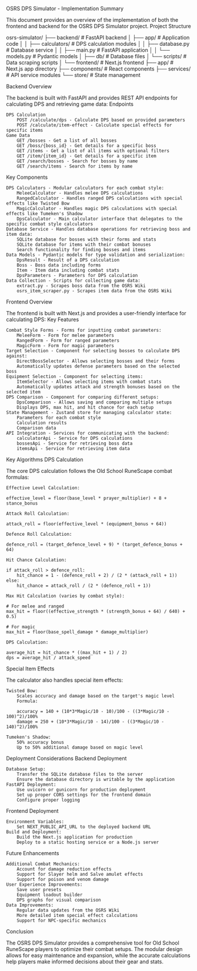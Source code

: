 OSRS DPS Simulator - Implementation Summary

This document provides an overview of the implementation of both the frontend and backend for the OSRS DPS Simulator project.
Project Structure

osrs-simulator/
├── backend/               # FastAPI backend
│   ├── app/              # Application code
│   │   ├── calculators/  # DPS calculation modules
│   │   ├── database.py   # Database service
│   │   ├── main.py       # FastAPI application
│   │   └── models.py     # Pydantic models
│   ├── db/               # Database files
│   └── scripts/          # Data scraping scripts
│
└── frontend/             # Next.js frontend
    ├── app/              # Next.js app directory
    ├── components/       # React components
    ├── services/         # API service modules
    └── store/            # State management

Backend Overview

The backend is built with FastAPI and provides REST API endpoints for calculating DPS and retrieving game data:
Endpoints

    DPS Calculation
        POST /calculate/dps - Calculate DPS based on provided parameters
        POST /calculate/item-effect - Calculate special effects for specific items
    Game Data
        GET /bosses - Get a list of all bosses
        GET /boss/{boss_id} - Get details for a specific boss
        GET /items - Get a list of all items with optional filters
        GET /item/{item_id} - Get details for a specific item
        GET /search/bosses - Search for bosses by name
        GET /search/items - Search for items by name

Key Components

    DPS Calculators - Modular calculators for each combat style:
        MeleeCalculator - Handles melee DPS calculations
        RangedCalculator - Handles ranged DPS calculations with special effects like Twisted Bow
        MagicCalculator - Handles magic DPS calculations with special effects like Tumeken's Shadow
        DpsCalculator - Main calculator interface that delegates to the specific combat style calculators
    Database Service - Handles database operations for retrieving boss and item data:
        SQLite database for bosses with their forms and stats
        SQLite database for items with their combat bonuses
        Search functionality for finding bosses and items
    Data Models - Pydantic models for type validation and serialization:
        DpsResult - Result of a DPS calculation
        Boss - Boss data including forms
        Item - Item data including combat stats
        DpsParameters - Parameters for DPS calculation
    Data Collection - Scripts for collecting game data:
        extract.py - Scrapes boss data from the OSRS Wiki
        osrs_item_scraper.py - Scrapes item data from the OSRS Wiki

Frontend Overview

The frontend is built with Next.js and provides a user-friendly interface for calculating DPS:
Key Features

    Combat Style Forms - Forms for inputting combat parameters:
        MeleeForm - Form for melee parameters
        RangedForm - Form for ranged parameters
        MagicForm - Form for magic parameters
    Target Selection - Component for selecting bosses to calculate DPS against:
        DirectBossSelector - Allows selecting bosses and their forms
        Automatically updates defense parameters based on the selected boss
    Equipment Selection - Component for selecting items:
        ItemSelector - Allows selecting items with combat stats
        Automatically updates attack and strength bonuses based on the selected item
    DPS Comparison - Component for comparing different setups:
        DpsComparison - Allows saving and comparing multiple setups
        Displays DPS, max hit, and hit chance for each setup
    State Management - Zustand store for managing calculator state:
        Parameters for each combat style
        Calculation results
        Comparison data
    API Integration - Services for communicating with the backend:
        calculatorApi - Service for DPS calculations
        bossesApi - Service for retrieving boss data
        itemsApi - Service for retrieving item data

Key Algorithms
DPS Calculation

The core DPS calculation follows the Old School RuneScape combat formulas:

    Effective Level Calculation:

    effective_level = floor(base_level * prayer_multiplier) + 8 + stance_bonus

    Attack Roll Calculation:

    attack_roll = floor(effective_level * (equipment_bonus + 64))

    Defence Roll Calculation:

    defence_roll = (target_defence_level + 9) * (target_defence_bonus + 64)

    Hit Chance Calculation:

    if attack_roll > defence_roll:
        hit_chance = 1 - (defence_roll + 2) / (2 * (attack_roll + 1))
    else:
        hit_chance = attack_roll / (2 * (defence_roll + 1))

    Max Hit Calculation (varies by combat style):

    # For melee and ranged
    max_hit = floor((effective_strength * (strength_bonus + 64) / 640) + 0.5)

    # For magic
    max_hit = floor(base_spell_damage * damage_multiplier)

    DPS Calculation:

    average_hit = hit_chance * ((max_hit + 1) / 2)
    dps = average_hit / attack_speed

Special Item Effects

The calculator also handles special item effects:

    Twisted Bow:
        Scales accuracy and damage based on the target's magic level
        Formula:

        accuracy = 140 + (10*3*Magic/10 - 10)/100 - ((3*Magic/10 - 100)^2)/100%
        damage = 250 + (10*3*Magic/10 - 14)/100 - ((3*Magic/10 - 140)^2)/100%

    Tumeken's Shadow:
        50% accuracy bonus
        Up to 50% additional damage based on magic level

Deployment Considerations
Backend Deployment

    Database Setup:
        Transfer the SQLite database files to the server
        Ensure the database directory is writable by the application
    FastAPI Deployment:
        Use uvicorn or gunicorn for production deployment
        Set up proper CORS settings for the frontend domain
        Configure proper logging

Frontend Deployment

    Environment Variables:
        Set NEXT_PUBLIC_API_URL to the deployed backend URL
    Build and Deployment:
        Build the Next.js application for production
        Deploy to a static hosting service or a Node.js server

Future Enhancements

    Additional Combat Mechanics:
        Account for damage reduction effects
        Support for Slayer helm and Salve amulet effects
        Support for poison and venom damage
    User Experience Improvements:
        Save user presets
        Equipment loadout builder
        DPS graphs for visual comparison
    Data Improvements:
        Regular data updates from the OSRS Wiki
        More detailed item special effect calculations
        Support for NPC-specific mechanics

Conclusion

The OSRS DPS Simulator provides a comprehensive tool for Old School RuneScape players to optimize their combat setups. The modular design allows for easy maintenance and expansion, while the accurate calculations help players make informed decisions about their gear and stats.
